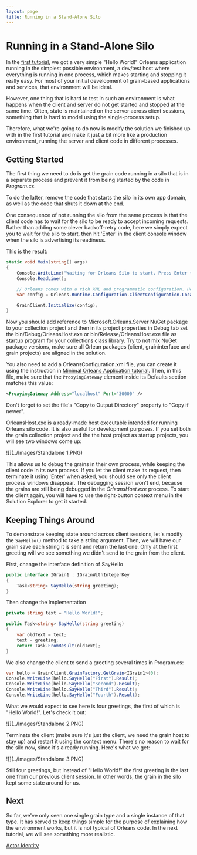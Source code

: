 ```yaml
---
layout: page
title: Running in a Stand-Alone Silo
---
```


# Running in a Stand-Alone Silo

In the [first tutorial](My-First-Orleans-Application.zh.md), we got a very simple "Hello World!" Orleans application running in the simplest possible environment, a dev/test host where everything is running in one process, which makes starting and stopping it really easy.
For most of your initial development of grain-based applications and services, that environment will be ideal.

However, one thing that is hard to test in such an environment is what happens when the client and server do not get started and stopped at the same time.
Often, state is maintained on the server across client sessions, something that is hard to model using the single-process setup.

Therefore, what we're going to do now is modify the solution we finished up with in the first tutorial and make it just a bit more like a production environment, running the server and client code in different processes.

## Getting Started

The first thing we need to do is get the grain code running in a silo that is in a separate process and prevent it from being started by the code in _Program.cs_.

To do the latter, remove the code that starts the silo in its own app domain, as well as the code that shuts it down at the end.

One consequence of not running the silo from the same process is that the client code has to wait for the silo to be ready to accept incoming requests.
Rather than adding some clever backoff-retry code, here we simply expect you to wait for the silo to start, then hit 'Enter' in the client console window when the silo is advertising its readiness.

 This is the result:

``` csharp
static void Main(string[] args)
{
    Console.WriteLine("Waiting for Orleans Silo to start. Press Enter to proceed...");
    Console.ReadLine();

    // Orleans comes with a rich XML and programmatic configuration. Here we're just going to set up with basic programmatic config
    var config = Orleans.Runtime.Configuration.ClientConfiguration.LocalhostSilo(30000);

    GrainClient.Initialize(config);
}
```

Now you should add reference to Microsoft.Orleans.Server NuGet package to your collection project and then in its project properties in Debug tab set the bin/Debug/OrleansHost.exe or bin/Release/OrleansHost.exe file as startup program for your collections class library. Try to not mix NuGet package versions, make sure all Orlean packages (client, graininterface and grain projects) are aligned in the solution.

You also need to add a OrleansConfiguration.xml file, you can create it using the instruction in [Minimal Orleans Application tutorial](Minimal-Orleans-Application.zh.md). Then, in this file, make sure that the `ProxyingGateway` element inside its Defaults section matches this value:

```xml
<ProxyingGateway Address="localhost" Port="30000" />
```

Don't forget to set the file's "Copy to Output Directory" property to "Copy if newer".

OrleansHost.exe is a ready-made host executable intended for running Orleans silo code. It is also useful for development purposes. If you set both the grain collection project and the the host project as startup projects, you will see two windows come up:

![](../Images/Standalone 1.PNG)


This allows us to debug the grains in their own process, while keeping the client code in its own process.
If you let the client make its request, then terminate it using 'Enter' when asked, you should see only the client process windows disappear.
The debugging session won't end, because the grains are still being debugged in the _OrleansHost.exe_ process.
To start the client again, you will have to use the right-button context menu in the Solution Explorer to get it started.

## Keeping Things Around

To demonstrate keeping state around across client sessions, let's modify the `SayHello()` method to take a string argument.
Then, we will have our grain save each string it is sent and return the last one.
Only at the first greeting will we see something we didn't send to the grain from the client.

First, change the interface definition of SayHello

``` csharp
public interface IGrain1 : IGrainWithIntegerKey
{
    Task<string> SayHello(string greeting);
}
```
Then change the Implementation

``` csharp
private string text = "Hello World!";

public Task<string> SayHello(string greeting)
{
    var oldText = text;
    text = greeting;
    return Task.FromResult(oldText);
}
```

 We also change the client to send a greeting several times in Program.cs:

``` csharp
var hello = GrainClient.GrainFactory.GetGrain<IGrain1>(0);
Console.WriteLine(hello.SayHello("First").Result);
Console.WriteLine(hello.SayHello("Second").Result);
Console.WriteLine(hello.SayHello("Third").Result);
Console.WriteLine(hello.SayHello("Fourth").Result);
```

What we would expect to see here is four greetings, the first of which is "Hello World!".
Let's check it out:

![](../Images/Standalone 2.PNG)

Terminate the client (make sure it's just the client, we need the grain host to stay up) and restart it using the context menu.
There's no reason to wait for the silo now, since it's already running.
Here's what we get:

![](../Images/Standalone 3.PNG)

Still four greetings, but instead of "Hello World!" the first greeting is the last one from our previous client session.
In other words, the grain in the silo kept some state around for us.

## Next

So far, we've only seen one single grain type and a single instance of that type.
It has served to keep things simple for the purpose of explaining how the environment works, but it is not typical of Orleans code.
In the next tutorial, we will see something more realistic.

[Actor Identity](Actor-Identity.zh.md)
